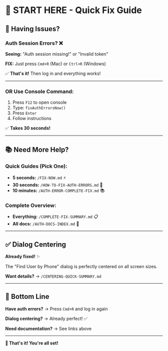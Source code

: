 # 🚀 START HERE - Quick Fix Guide

## 🚨 Having Issues? 

### Auth Session Errors? ❌
**Seeing:** "Auth session missing!" or "Invalid token"

**FIX:** Just press `Cmd+R` (Mac) or `Ctrl+R` (Windows)

✅ **That's it!** Then log in and everything works!

---

### OR Use Console Command:

1. Press `F12` to open console
2. Type: `fixAuthErrorsNow()`
3. Press `Enter`
4. Follow instructions

✅ **Takes 30 seconds!**

---

## 📚 Need More Help?

### Quick Guides (Pick One):
- **5 seconds:** `/FIX-NOW.md` ⚡
- **30 seconds:** `/HOW-TO-FIX-AUTH-ERRORS.md` 📖
- **10 minutes:** `/AUTH-ERROR-COMPLETE-FIX.md` 📚

### Complete Overview:
- **Everything:** `/COMPLETE-FIX-SUMMARY.md` 📋
- **All docs:** `/AUTH-DOCS-INDEX.md` 📑

---

## ✅ Dialog Centering

**Already fixed!** ✨

The "Find User by Phone" dialog is perfectly centered on all screen sizes.

**Want details?** → `/CENTERING-QUICK-SUMMARY.md`

---

## 🎯 Bottom Line

**Have auth errors?**
→ Press `Cmd+R` and log in again

**Dialog centering?**
→ Already perfect! ✅

**Need documentation?**
→ See links above

---

**🎉 That's it! You're all set!**
